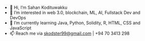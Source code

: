 - 👋 Hi, I’m Sahan Kodituwakku
- 👀 I’m interested in web 3.0, blockchain, ML, AI, Fullstack Dev and DevOps
- 🌱 I’m currently learning Java, Python, Solidity, R, HTML, CSS and JavaScript
- 📫 Reach me via skodster99@gmail.com | +94 70 3413 298

<!---
kodiidok/kodiidok is a ✨ special ✨ repository because its `README.md` (this file) appears on your GitHub profile.
You can click the Preview link to take a look at your changes.
--->
